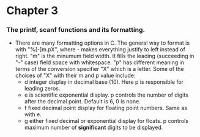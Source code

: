 # Chapter 3
### The printf, scanf functions and its formatting.

- There are many formatting options in C. The general way to format is with "%[-]m.pX", where - makes everything justify to left instead of right. "m" is the minumum field width. It fills the leading (succeeding in "-" case) field space with whitespace. "p" has different meaning in terms of the conversion specifier "X" which is a letter. Some of the choices of "X" with their m and p value include:
    - d integer display in decimal base (10). Here p is responsible for leading zeros.
    - e is scientific exponential display. p controls the number of digits after the decimal point. Default is 6, 0 is none.
    - f fixed decimal point display for floating point numbers. Same as with e.
    - g either fixed decimal or exponential display for floats. p controls maximum number of **significant** digits to be displayed.
